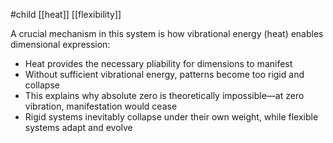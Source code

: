 #child [[heat]] [[flexibility]]

A crucial mechanism in this system is how vibrational energy (heat) enables dimensional expression:

- Heat provides the necessary pliability for dimensions to manifest
- Without sufficient vibrational energy, patterns become too rigid and collapse
- This explains why absolute zero is theoretically impossible—at zero vibration, manifestation would cease
- Rigid systems inevitably collapse under their own weight, while flexible systems adapt and evolve